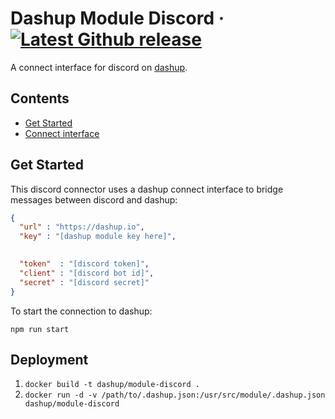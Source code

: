 Dashup Module Discord
&middot;
[![Latest Github release](https://img.shields.io/github/release/dashup/module-discord.svg)](https://github.com/dashup/module-discord/releases/latest)
=====

A connect interface for discord on [dashup](https://dashup.io).

## Contents
* [Get Started](#get-started)
* [Connect interface](#connect)

## Get Started

This discord connector uses a dashup connect interface to bridge messages between discord and dashup:

```json
{
  "url" : "https://dashup.io",
  "key" : "[dashup module key here]",

  
  "token"  : "[discord token]",
  "client" : "[discord bot id]",
  "secret" : "[discord secret]"
}
```

To start the connection to dashup:

`npm run start`

## Deployment

1. `docker build -t dashup/module-discord .`
2. `docker run -d -v /path/to/.dashup.json:/usr/src/module/.dashup.json dashup/module-discord`